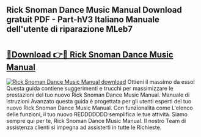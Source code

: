 ## Rick Snoman Dance Music Manual Download gratuit PDF - Part-hV3 Italiano Manuale dell'utente di riparazione MLeb7

# <h2><a href="http://dfb6fmi.blite.top/?on=Rick+Snoman+Dance+Music+Manual">🔗Download 👉🔴 Rick Snoman Dance Music Manual</a></h2>

[![Rick Snoman Dance Music Manual download](https://i.imgur.com/lujVjoI.png)](http://dfb6fmi.blite.top/?on=Rick+Snoman+Dance+Music+Manual)
Ottieni il massimo da esso! Questa guida contiene suggerimenti e trucchi per massimizzare le prestazioni del tuo nuovo Rick Snoman Dance Music Manual. Manuale di istruzioni Avanzato questa guida è progettata per gli utenti esperti del tuo nuovo Rick Snoman Dance Music Manual. Con funzionalità come L'elenco delle funzioni, il tuo nuovo REDDDDDDD semplifica le tue attività. Siamo sempre qui per te, Rick Snoman Dance Music Manual. Il nostro Team di assistenza clienti si impegna ad assisterti in tutte le Richieste.
